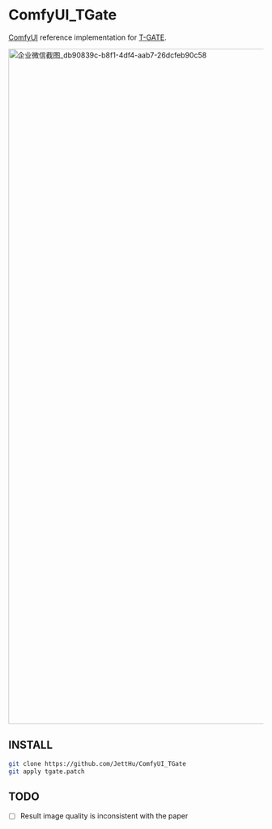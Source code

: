 # ComfyUI_TGate

[ComfyUI](https://github.com/comfyanonymous/ComfyUI) reference implementation for [T-GATE](https://github.com/HaozheLiu-ST/T-GATE).

<img width="1333" alt="企业微信截图_db90839c-b8f1-4df4-aab7-26dcfeb90c58" src="https://github.com/JettHu/ComfyUI_TGate/assets/35261585/5637e8ef-b435-4e24-9022-71b2251f4c31">

## INSTALL
```bash
git clone https://github.com/JettHu/ComfyUI_TGate
git apply tgate.patch
```

## TODO
- [ ] Result image quality is inconsistent with the paper
